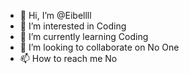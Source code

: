 - 👋 Hi, I’m @Eibellll
- 👀 I’m interested in Coding
- 🌱 I’m currently learning Coding
- 💞️ I’m looking to collaborate on No One
- 📫 How to reach me No

<!---
Eibellll/Eibellll is a ✨ special ✨ repository because its `README.md` (this file) appears on your GitHub profile.
You can click the Preview link to take a look at your changes.
--->
